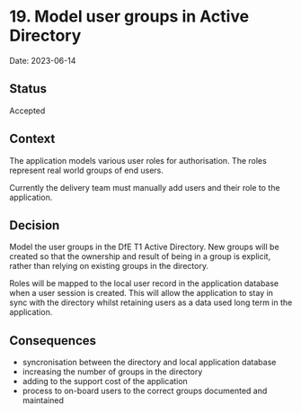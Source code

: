 # 19. Model user groups in Active Directory

Date: 2023-06-14

## Status

Accepted

## Context

The application models various user roles for authorisation. The roles represent
real world groups of end users.

Currently the delivery team must manually add users and their role to the
application.

## Decision

Model the user groups in the DfE T1 Active Directory. New groups will be created
so that the ownership and result of being in a group is explicit, rather than
relying on existing groups in the directory.

Roles will be mapped to the local user record in the application database when a
user session is created. This will allow the application to stay in sync with
the directory whilst retaining users as a data used long term in the
application.

## Consequences

- syncronisation between the directory and local application database
- increasing the number of groups in the directory
- adding to the support cost of the application
- process to on-board users to the correct groups documented and maintained
